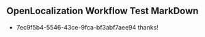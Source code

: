 ## OpenLocalization Workflow Test MarkDown
* 7ec9f5b4-5546-43ce-9fca-bf3abf7aee94 thanks!

<!--HONumber=Jul16_HO3-->



